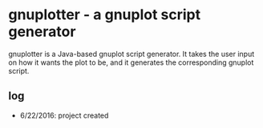 # gnuplotter - a gnuplot script generator

gnuplotter is a Java-based gnuplot script generator.
It takes the user input on how it wants the plot to be, and it generates the corresponding gnuplot script.

## log

- 6/22/2016: project created
